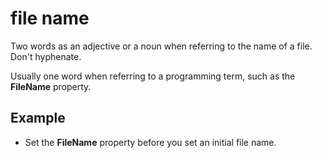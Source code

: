 # file name

Two words as an adjective or a noun when referring to the name of a file. Don't hyphenate.

Usually one word when referring to a programming term, such as the **FileName** property.

## Example

- Set the **FileName** property before you set an initial file name.
